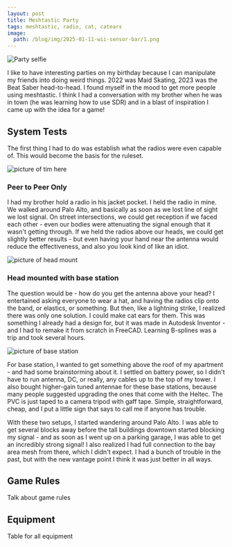 ```yaml
---
layout: post
title: Meshtastic Party
tags: meshtastic, radio, cat, catears
image:
  path: /blog/img/2025-01-11-wii-sensor-bar/1.png
---
```


![Party selfie]()

I like to have interesting parties on my birthday because I can manipulate my friends into doing weird things. 2022 was Maid Skating, 2023 was the Beat Saber head-to-head. I found myself in the mood to get more people using meshtastic. I think I had a conversation with my brother when he was in town (he was learning how to use SDR) and in a blast of inspiration I came up with the idea for a game!

## System Tests

The first thing I had to do was establish what the radios were even capable of. This would become the basis for the ruleset.

![picture of tim here]()

### Peer to Peer Only

I had my brother hold a radio in his jacket pocket. I held the radio in mine. We walked around Palo Alto, and basically as soon as we lost line of sight we lost signal. On street intersections, we could get reception if we faced each other - even our bodies were attenuating the signal enough that it wasn't getting through. If we held the radios above our heads, we could get slightly better results - but even having your hand near the antenna would reduce the effectiveness, and also you look kind of like an idiot.

![picture of head mount]()

### Head mounted with base station

The question would be - how do you get the antenna above your head? I entertained asking everyone to wear a hat, and having the radios clip onto the band, or elastics, or something. But then, like a lightning strike, I realized there was only one solution. I could make cat ears for them. This was something I already had a design for, but it was made in Autodesk Inventor - and I had to remake it from scratch in FreeCAD. Learning B-splines was a trip and took several hours.

![picture of base station]()

For base station, I wanted to get something above the roof of my apartment - and had some brainstorming about it. I settled on battery power, so I didn't have to run antenna, DC, or really, any cables up to the top of my tower. I also bought higher-gain tuned antennae for these base stations, because many people suggested upgrading the ones that come with the Heltec. The PVC is just taped to a camera tripod with gaff tape. Simple, straightforward, cheap, and I put a little sign that says to call me if anyone has trouble. 

With these two setups, I started wandering around Palo Alto. I was able to get several blocks away before the tall buildings downtown started blocking my signal - and as soon as I went up on a parking garage, I was able to get an incredibly strong signal! I also realized I had full connection to the bay area mesh from there, which I didn't expect. I had a bunch of trouble in the past, but with the new vantage point I think it was just better in all ways.

## Game Rules

Talk about game rules

## Equipment

Table for all equipment

